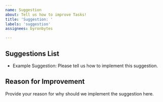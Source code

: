 ```yaml
---
name: Suggestion
about: Tell us how to improve Tasks!
title: 'Suggestion: '
labels: 'suggestion'
assignees: byronbytes

---
```


## Suggestions List
+ Example Suggestion: Please tell us how to implement this suggestion.

## Reason for Improvement
Provide your reason for why should we implement the suggestion here.
